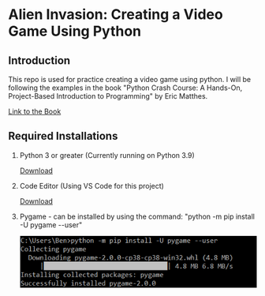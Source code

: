 # Alien Invasion: Creating a Video Game Using Python

## Introduction

This repo is used for practice creating a video game using python. I will be
following the examples in the book "Python Crash Course: A Hands-On,
Project-Based Introduction to Programming" by Eric Matthes.

[Link to the Book](https://www.amazon.com/dp/1593276036/?tag=devdetailpage02-20)


## Required Installations

1. Python 3 or greater (Currently running on Python 3.9)

    [Download](https://www.python.org/downloads/)

2. Code Editor (Using VS Code for this project)

    [Download](https://code.visualstudio.com/insiders/)

3. Pygame - can be installed by using the command: "python -m pip install -U
   pygame --user"

    ![Pygame Install](/Images/1.png)